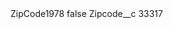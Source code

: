 <?xml version="1.0" encoding="UTF-8"?>
<CustomMetadata xmlns="http://soap.sforce.com/2006/04/metadata" xmlns:xsi="http://www.w3.org/2001/XMLSchema-instance" xmlns:xsd="http://www.w3.org/2001/XMLSchema">
    <label>ZipCode1978</label>
    <protected>false</protected>
    <values>
        <field>Zipcode__c</field>
        <value xsi:type="xsd:string">33317</value>
    </values>
</CustomMetadata>

